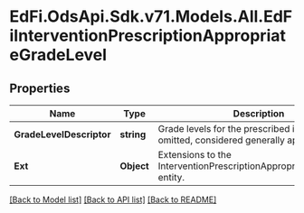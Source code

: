 # EdFi.OdsApi.Sdk.v71.Models.All.EdFiInterventionPrescriptionAppropriateGradeLevel

## Properties

Name | Type | Description | Notes
------------ | ------------- | ------------- | -------------
**GradeLevelDescriptor** | **string** | Grade levels for the prescribed intervention. If omitted, considered generally applicable. | 
**Ext** | **Object** | Extensions to the InterventionPrescriptionAppropriateGradeLevel entity. | [optional] 

[[Back to Model list]](../../README.md#documentation-for-models) [[Back to API list]](../../README.md#documentation-for-api-endpoints) [[Back to README]](../../README.md)

